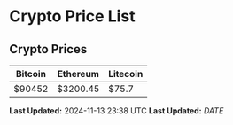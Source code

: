 # Crypto Price List

## Crypto Prices
| Bitcoin | Ethereum | Litecoin |
| ------- | -------- | -------- |
| $90452 | $3200.45 | $75.7 |
**Last Updated:** 2024-11-13 23:38 UTC
**Last Updated:** $DATE$
